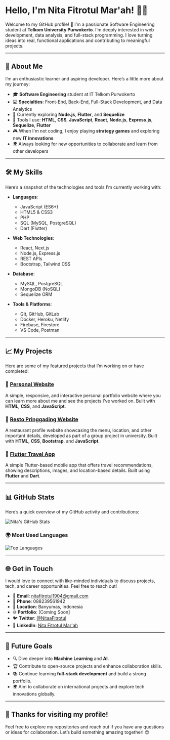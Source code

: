 # Hello, I'm Nita Fitrotul Mar'ah! 👩‍💻

Welcome to my GitHub profile! 🎉 I’m a passionate Software Engineering student at **Telkom University Purwokerto**. I’m deeply interested in web development, data analysis, and full-stack programming. I love turning ideas into real, functional applications and contributing to meaningful projects.

---

## 🌱 **About Me**
I’m an enthusiastic learner and aspiring developer. Here’s a little more about my journey:

- 🎓 **Software Engineering** student at IT Telkom Purwokerto  
- 💻 **Specialties**: Front-End, Back-End, Full-Stack Development, and Data Analytics  
- 🌟 Currently exploring **Node.js**, **Flutter**, and **Sequelize**  
- 🔧 Tools I use: **HTML**, **CSS**, **JavaScript**, **React**, **Node.js**, **Express.js**, **Sequelize**, **Flutter**  
- 🎮 When I'm not coding, I enjoy playing **strategy games** and exploring new **IT innovations**  
- 🌍 Always looking for new opportunities to collaborate and learn from other developers

---

## 🛠️ **My Skills**
Here’s a snapshot of the technologies and tools I'm currently working with:

- **Languages**:  
    - JavaScript (ES6+)
    - HTML5 & CSS3
    - PHP
    - SQL (MySQL, PostgreSQL)
    - Dart (Flutter)
  
- **Web Technologies**:  
    - React, Next.js
    - Node.js, Express.js
    - REST APIs
    - Bootstrap, Tailwind CSS
  
- **Database**:  
    - MySQL, PostgreSQL
    - MongoDB (NoSQL)
    - Sequelize ORM
  
- **Tools & Platforms**:  
    - Git, GitHub, GitLab  
    - Docker, Heroku, Netlify  
    - Firebase, Firestore  
    - VS Code, Postman

---

## 📈 **My Projects**
Here are some of my featured projects that I’m working on or have completed:

### 🚀 **[Personal Website](https://github.com/Nitaa1904/personal-website)**
A simple, responsive, and interactive personal portfolio website where you can learn more about me and see the projects I’ve worked on. Built with **HTML**, **CSS**, and **JavaScript**.

### 🛒 **[Resto Pringgading Website](https://github.com/Nitaa1904/resto-pringgading)**
A restaurant profile website showcasing the menu, location, and other important details, developed as part of a group project in university. Built with **HTML**, **CSS**, **Bootstrap**, and **JavaScript**.

### 📱 **[Flutter Travel App](https://github.com/Nitaa1904/flutter-travel-app)**
A simple Flutter-based mobile app that offers travel recommendations, showing descriptions, images, and location-based details. Built using **Flutter** and **Dart**.

---

## 📊 **GitHub Stats**
Here’s a quick overview of my GitHub activity and contributions:

![Nita's GitHub Stats](https://github-readme-stats.vercel.app/api?username=Nitaa1904&show_icons=true&theme=radical)

### 🌍 **Most Used Languages**
![Top Languages](https://github-readme-stats.vercel.app/api/top-langs/?username=Nitaa1904&layout=compact&theme=radical)

---

## 🌐 **Get in Touch**
I would love to connect with like-minded individuals to discuss projects, tech, and career opportunities. Feel free to reach out!

- 📧 **Email**: [nitafitrotul1904@gmail.com](mailto:nitafitrotul1904@gmail.com)  
- 📱 **Phone**: 088239561942  
- 📍 **Location**: Banyumas, Indonesia  
- 🌐 **Portfolio**: [Coming Soon]  
- 🐦 **Twitter**: [@NitaaFitrotul](https://twitter.com/NitaaFitrotul)  
- 💼 **LinkedIn**: [Nita Fitrotul Mar'ah](https://www.linkedin.com/in/nita-fitrotul-mar'ah/)

---

## 🚀 **Future Goals**
- 🔍 Dive deeper into **Machine Learning** and **AI**.
- 🏆 Contribute to open-source projects and enhance collaboration skills.
- 📚 Continue learning **full-stack development** and build a strong portfolio.
- 🌍 Aim to collaborate on international projects and explore tech innovations globally.

---

## 🎉 **Thanks for visiting my profile!**  
Feel free to explore my repositories and reach out if you have any questions or ideas for collaboration. Let’s build something amazing together! 😊  
